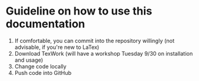 # Guideline on how to use this documentation
1. If comfortable, you can commit into the repository willingly (not advisable, if you're new to LaTex)
2. Download TexWork (will have a workshop Tuesday 9/30 on installation and usage)
3. Change code locally
4. Push code into GitHub

